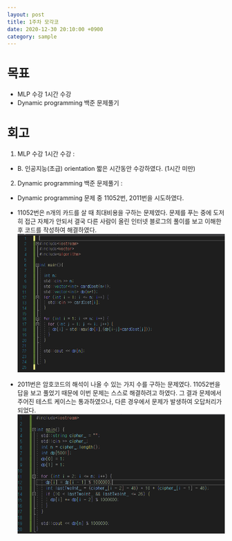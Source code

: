 ```yaml
---
layout: post
title: 1주차 모각코
date: 2020-12-30 20:10:00 +0900
category: sample
---
```

# 목표

+ MLP 수강 1시간 수강
+ Dynamic programming 백준 문제풀기



# 회고

1. MLP 수강 1시간 수강 :
 - B. 인공지능(초급) orientation 짧은 시간동안 수강하였다. (1시간 미만)



2. Dynamic programming 백준 문제풀기 :
 - Dynamic programming 문제 중 11052번, 2011번을 시도하였다.

 - 11052번은 n개의 카드를 살 때 최대비용을 구하는 문제였다.
 문제를 푸는 중에 도저히 접근 자체가 안되서 결국 다른 사람이 올린 인터넷 블로그의 풀이를 보고 이해한 후 코드를 작성하여 해결하였다.
 ![캡처1](/public/img/mogakco1-1.PNG)

 - 2011번은 암호코드의 해석이 나올 수 있는 가지 수를 구하는 문제였다.
 11052번을 답을 보고 풀었기 때문에 이번 문제는 스스로 해결하려고 하였다.
 그 결과 문제에서 주어진 테스트 케이스는 통과하였으나, 다른 경우에서 문제가 발생하여 오답처리가 되었다.
  ![캡처1](/public/img/mogakco1-2.PNG)
